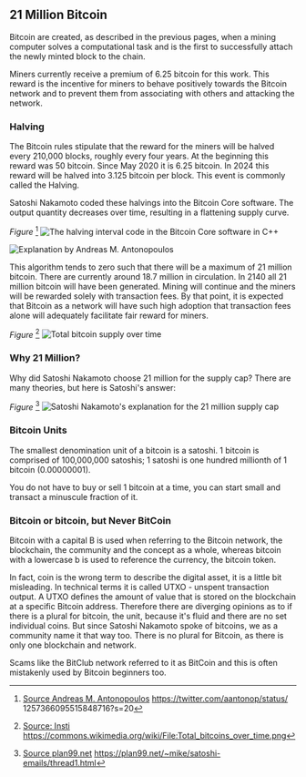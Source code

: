 ## 21 Million Bitcoin
Bitcoin are created, as described in the previous pages, when a mining computer solves a computational task and is the first to successfully attach the newly minted block to the chain.

Miners currently receive a premium of 6.25 bitcoin for this work. This reward is the incentive for miners to behave positively towards the Bitcoin network and to prevent them from associating with others and attacking the network.

### Halving
The Bitcoin rules stipulate that the reward for the miners will be halved every 210,000 blocks, roughly every four years. At the beginning this reward was 50 bitcoin. Since May 2020 it is 6.25 bitcoin. In 2024 this reward will be halved into 3.125 bitcoin per block. This event is commonly called the Halving.

Satoshi Nakamoto coded these halvings into the Bitcoin Core software. The output quantity decreases over time, resulting in a flattening supply curve.  

*Figure* [^24]
![The halving interval code in the Bitcoin Core software in C++](resources/_halving-interval.jpg)

![Explanation by Andreas M. Antonopoulos](resources/_aantonop-21-million.png) 

This algorithm tends to zero such that there will be a maximum of 21 million bitcoin. There are currently around 18.7 million in circulation. In 2140 all 21 million bitcoin will have been generated. Mining will continue and the miners will be rewarded solely with transaction fees. By that point, it is expected that Bitcoin as a network will have such high adoption that transaction fees alone will adequately facilitate fair reward for miners.

*Figure* [^25]
![Total bitcoin supply over time](resources/_Total_bitcoins_over_time.png) 


### Why 21 Million?
Why did Satoshi Nakamoto choose 21 million for the supply cap? There are many theories, but here is Satoshi's answer:

*Figure* [^26]
![Satoshi Nakamoto's explanation for the 21 million supply cap](resources/_Why-21-million.png) 


### Bitcoin Units
The smallest denomination unit of a bitcoin is a satoshi. 1 bitcoin is comprised of 100,000,000 satoshis; 1 satoshi is one hundred millionth of 1 bitcoin (0.00000001).

You do not have to buy or sell 1 bitcoin at a time, you can start small and transact a minuscule fraction of it.

### Bitcoin or bitcoin, but Never BitCoin

Bitcoin with a capital B is used when referring to the Bitcoin network, the blockchain, the community and the concept as a whole, whereas bitcoin with a lowercase b is used to reference the currency, the bitcoin token. 

In fact, coin is the wrong term to describe the digital asset, it is a little bit misleading. In technical terms it is called UTXO - unspent transaction output. A UTXO defines the amount of value that is stored on the blockchain at a specific Bitcoin address. Therefore there are diverging opinions as to if there is a plural for bitcoin, the unit, because it's fluid and there are no set individual coins. But since Satoshi Nakamoto spoke of bitcoins, we as a community name it that way too. There is no plural for Bitcoin, as there is only one blockchain and network.

Scams like the BitClub network referred to it as BitCoin and this is often mistakenly used by Bitcoin beginners too.

[^24]: [Source Andreas M. Antonopoulos](https://twitter.com/aantonop/status/1257366095515848716?s=20) https://twitter.com/aantonop/status/ 1257366095515848716?s=20  
[^25]: [Source: Insti](https://commons.wikimedia.org/wiki/File:Total_bitcoins_over_time.png) https://commons.wikimedia.org/wiki/File:Total_bitcoins_over_time.png  
[^26]: [Source plan99.net](https://plan99.net/~mike/satoshi-emails/thread1.html) https://plan99.net/~mike/satoshi-emails/thread1.html  
